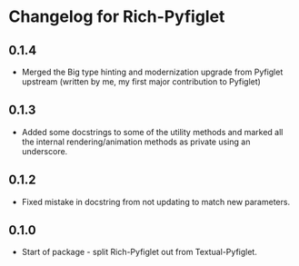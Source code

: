 # Changelog for Rich-Pyfiglet

## 0.1.4

- Merged the Big type hinting and modernization upgrade from Pyfiglet upstream (written by me, my first major contribution to Pyfiglet)

## 0.1.3

- Added some docstrings to some of the utility methods and marked all the internal rendering/animation methods as private using an underscore.

## 0.1.2

- Fixed mistake in docstring from not updating to match new parameters.

## 0.1.0

- Start of package - split Rich-Pyfiglet out from Textual-Pyfiglet.
